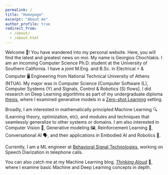 ```yaml
---
permalink: /
title: "Homepage"
excerpt: "About me"
author_profile: true
redirect_from: 
  - /about/
  - /about.html
---
```


Welcome 👋! You have wandered into my personal website. Here, you will find the latest and greatest news on moi. My name is Georgios Chochlakis. I am an incoming Computer Science Ph.D. student at the University of Southern California. I have a joint M.Eng. and B.Sc. in Electrical ⚡ & Computer 🖥️ Engineering from National Technical University of Athens (NTUA). My major was in Computer Science [Computer Software (L), Computer Systems (Y) and Signals, Control & Robotics (S) flows]. I did research on Deep Learning algorithms as part of my undergraduate diploma [thesis](http://artemis.cslab.ece.ntua.gr:8080/jspui/handle/123456789/17793), where I examined generative models in a [Zero-shot Learning](https://en.wikipedia.org/wiki/Zero-shot_learning) setting.

Broadly, I am interested in mathematically principled Machine Learning 🔍 (Learning theory, optimization, etc), and modules and techniques that seamlessly generalize to other systems or domains. I am also interested in Computer Vision 👀, Generative modeling 🖼️, Reinforcement Learning 🤯, Conversational AI 🗣️, and their applications in Embodied AI and Robotics 🦿. 

Currently, I am a ML engineer at [Behavioral Signal Technologies](https://behavioralsignals.com/), working on Speech Diarization in telephone calls. 

You can also catch me at my Machine Learning blog, [*Thinking AIoud*](https://thinking-ai-aloud.blogspot.com/) 💭, where I examine basic Machine and Deep Learning concepts in depth.
